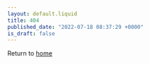 ```yaml
---
layout: default.liquid
title: 404
published_date: "2022-07-18 08:37:29 +0000"
is_draft: false
---
```


Return to [home](./home.html)

